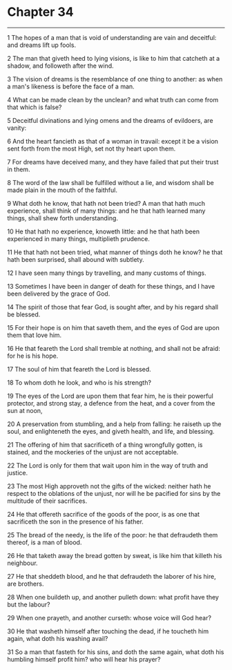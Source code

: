 # Chapter 34

***

1 The hopes of a man that is void of understanding are vain and deceitful: and dreams lift up fools.

2 The man that giveth heed to lying visions, is like to him that catcheth at a shadow, and followeth after the wind.

3 The vision of dreams is the resemblance of one thing to another: as when a man's likeness is before the face of a man.

4 What can be made clean by the unclean? and what truth can come from that which is false?

5 Deceitful divinations and lying omens and the dreams of evildoers, are vanity:

6 And the heart fancieth as that of a woman in travail: except it be a vision sent forth from the most High, set not thy heart upon them.

7 For dreams have deceived many, and they have failed that put their trust in them.

8 The word of the law shall be fulfilled without a lie, and wisdom shall be made plain in the mouth of the faithful.

9 What doth he know, that hath not been tried? A man that hath much experience, shall think of many things: and he that hath learned many things, shall shew forth understanding.

10 He that hath no experience, knoweth little: and he that hath been experienced in many things, multiplieth prudence.

11 He that hath not been tried, what manner of things doth he know? he that hath been surprised, shall abound with subtlety.

12 I have seen many things by travelling, and many customs of things.

13 Sometimes I have been in danger of death for these things, and I have been delivered by the grace of God.

14 The spirit of those that fear God, is sought after, and by his regard shall be blessed.

15 For their hope is on him that saveth them, and the eyes of God are upon them that love him.

16 He that feareth the Lord shall tremble at nothing, and shall not be afraid: for he is his hope.

17 The soul of him that feareth the Lord is blessed.

18 To whom doth he look, and who is his strength?

19 The eyes of the Lord are upon them that fear him, he is their powerful protector, and strong stay, a defence from the heat, and a cover from the sun at noon,

20 A preservation from stumbling, and a help from falling: he raiseth up the soul, and enlighteneth the eyes, and giveth health, and life, and blessing.

21 The offering of him that sacrificeth of a thing wrongfully gotten, is stained, and the mockeries of the unjust are not acceptable.

22 The Lord is only for them that wait upon him in the way of truth and justice.

23 The most High approveth not the gifts of the wicked: neither hath he respect to the oblations of the unjust, nor will he be pacified for sins by the multitude of their sacrifices.

24 He that offereth sacrifice of the goods of the poor, is as one that sacrificeth the son in the presence of his father.

25 The bread of the needy, is the life of the poor: he that defraudeth them thereof, is a man of blood.

26 He that taketh away the bread gotten by sweat, is like him that killeth his neighbour.

27 He that sheddeth blood, and he that defraudeth the laborer of his hire, are brothers.

28 When one buildeth up, and another pulleth down: what profit have they but the labour?

29 When one prayeth, and another curseth: whose voice will God hear?

30 He that washeth himself after touching the dead, if he toucheth him again, what doth his washing avail?

31 So a man that fasteth for his sins, and doth the same again, what doth his humbling himself profit him? who will hear his prayer?

